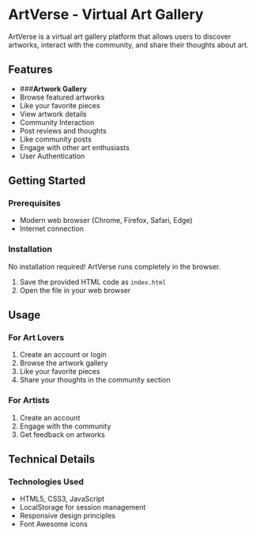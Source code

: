 # ArtVerse - Virtual Art Gallery


ArtVerse is a virtual art gallery platform that allows users to discover artworks, interact with the community, and share their thoughts about art.

## Features

-  ###**Artwork Gallery**
  - Browse featured artworks
  - Like your favorite pieces
  - View artwork details
  - Community Interaction
  - Post reviews and thoughts
  - Like community posts
  - Engage with other art enthusiasts
  - User Authentication

## Getting Started

### Prerequisites
- Modern web browser (Chrome, Firefox, Safari, Edge)
- Internet connection

### Installation
No installation required! ArtVerse runs completely in the browser.

1. Save the provided HTML code as `index.html`
2. Open the file in your web browser

## Usage

### For Art Lovers
1. Create an account or login
2. Browse the artwork gallery
3. Like your favorite pieces
4. Share your thoughts in the community section

### For Artists
1. Create an account
2. Engage with the community
3. Get feedback on artworks

## Technical Details

### Technologies Used
- HTML5, CSS3, JavaScript
- LocalStorage for session management
- Responsive design principles
- Font Awesome icons
